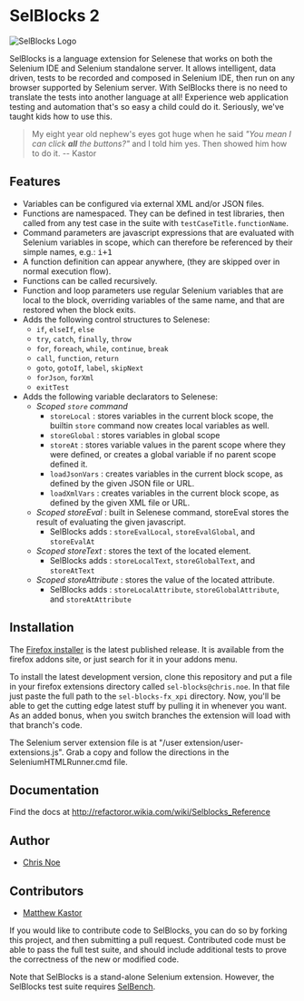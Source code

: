 # SelBlocks 2
![SelBlocks Logo](https://raw.githubusercontent.com/refactoror/SelBlocks/master/sel-blocks-fx_xpi/chrome/skin/selblocksLogo.png)

SelBlocks is a language extension for Selenese that works on both the Selenium IDE and Selenium standalone server. It allows intelligent, data driven, tests to be recorded and composed in Selenium IDE, then run on any browser supported by Selenium server. With SelBlocks there is no need to translate the tests into another language at all! Experience web application testing and automation that's so easy a child could do it. Seriously, we've taught kids how to use this.

> My eight year old nephew's eyes got huge when he said *"You mean I can click __all__ the buttons?"* and I told him yes. Then showed him how to do it.
> -- Kastor

## Features

* Variables can be configured via external XML and/or JSON files.
* Functions are namespaced. They can be defined in test libraries, then called from any test case in the suite with `testCaseTitle.functionName`.
* Command parameters are javascript expressions that are evaluated with Selenium variables in scope, which can therefore be referenced by their simple names, e.g.: <tt>i+1</tt>
* A function definition can appear anywhere, (they are skipped over in normal execution flow).
* Functions can be called recursively.
* Function and loop parameters use regular Selenium variables that are local to the block, overriding variables of the same name, and that are restored when the block exits.
* Adds the following control structures to Selenese:
  * <code>if</code>, <code>elseIf</code>, <code>else</code>
  * <code>try</code>, <code>catch</code>, <code>finally</code>, <code>throw</code>
  * <code>for</code>, <code>foreach</code>, <code>while</code>, <code>continue</code>, <code>break</code>
  * <code>call</code>, <code>function</code>, <code>return</code>
  * <code>goto</code>, <code>gotoIf</code>, <code>label</code>, <code>skipNext</code>
  * <code>forJson</code>, <code>forXml</code>
  * <code>exitTest</code>
* Adds the following variable declarators to Selenese:
  * *Scoped `store` command*
    * <code>storeLocal</code> : stores variables in the current block scope, the builtin `store` command now creates local variables as well.
    * <code>storeGlobal</code> : stores variables in global scope
    * <code>storeAt</code> : stores variable values in the parent scope where they were defined, or creates a global variable if no parent scope defined it.
    * <code>loadJsonVars</code> : creates variables in the current block scope, as defined by the given JSON file or URL.
    * <code>loadXmlVars</code> : creates variables in the current block scope, as defined by the given XML file or URL.
  * *Scoped storeEval* : built in Selenese command, storeEval stores the result of evaluating the given javascript.
    * SelBlocks adds : <code>storeEvalLocal</code>, <code>storeEvalGlobal</code>, and <code>storeEvalAt</code>
  * *Scoped storeText* : stores the text of the located element.
    * SelBlocks adds : <code>storeLocalText</code>, <code>storeGlobalText</code>, and <code>storeAtText</code>
  * *Scoped storeAttribute* : stores the value of the located attribute.
    * SelBlocks adds : <code>storeLocalAttribute</code>, <code>storeGlobalAttribute</code>, and <code>storeAtAttribute</code>

## Installation

The [Firefox installer](https://addons.mozilla.org/en-US/firefox/addon/selenium-ide-sel-blocks/) is the latest published release. It is available from the firefox addons site, or just search for it in your addons menu.

To install the latest development version, clone this repository and put a file in your firefox extensions directory called `sel-blocks@chris.noe`. In that file just paste the full path to the `sel-blocks-fx_xpi` directory. Now, you'll be able to get the cutting edge latest stuff by pulling it in whenever you want. As an added bonus, when you switch branches the extension will load with that branch's code.

The Selenium server extension file is at "/user extension/user-extensions.js". Grab a copy and follow the directions in the SeleniumHTMLRunner.cmd file.

## Documentation

Find the docs at http://refactoror.wikia.com/wiki/Selblocks_Reference

## Author

* [Chris Noe](https://github.com/refactoror)

## Contributors

* [Matthew Kastor](https://github.com/matthewkastor)

If you would like to contribute code to SelBlocks, you can do so by forking this project, and then submitting a pull request. Contributed code must be able to pass the full test suite, and should include additional tests to prove the correctness of the new or modified code.

Note that SelBlocks is a stand-alone Selenium extension. However, the SelBlocks test suite requires [SelBench](https://addons.mozilla.org/en-US/firefox/addon/selenium-ide-selbench/).
